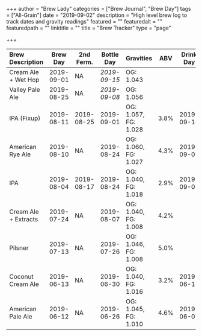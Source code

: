 +++
author = "Brew Lady"
categories = ["Brew Journal", "Brew Day"]
tags = ["All-Grain"]
date = "2019-09-02"
description = "High level brew log to track dates and gravity readings"
featured = ""
featuredalt = ""
featuredpath = ""
linktitle = ""
title = "Brew Tracker"
type = "page"

+++

Brew Description 		| Brew Day 	 | 2nd Ferm. 	| Bottle Day | Gravities | ABV | Drink Day
:--- | --- | --- | --- | --- | --- | ---
Cream Ale + Wet Hop 	| 2019-09-01 | NA 			| *2019-09-15* | OG: 1.043 | | 
Valley Pale Ale			| 2019-08-25 | NA 			| *2019-09-08* | OG: 1.056 | | 
IPA (Fixup) 			| 2019-08-11 | 2019-08-25	| 2019-09-01 | OG: 1.057, FG: 1.028 | 3.8% | 2019-09-15 
American Rye Ale 		| 2019-08-10 | NA 			| 2019-08-24 | OG: 1.060, FG: 1.027 | 4.3% | 2019-09-07 
IPA						| 2019-08-04 | 2019-08-17 	| 2019-08-24 | OG: 1.040, FG: 1.018 | 2.9% | 2019-09-07 
Cream Ale + Extracts 	| 2019-07-24 | NA 			| 2019-08-07 | OG: 1.040, FG: 1.008 | 4.2%
Pilsner					| 2019-07-13 | NA 			| 2019-07-26 | OG: 1.046, FG: 1.008 | 5.0%		
Coconut Cream Ale 		| 2019-06-13 | NA 			| 2019-06-30 | OG: 1.040, FG: 1.016 | 3.2% | 2019-06-11
American Pale Ale 		| 2019-06-12 | NA 			| 2019-06-26 | OG: 1.045, FG: 1.010 | 4.6% | 2019-06-07